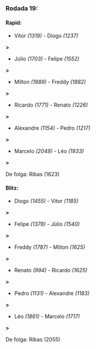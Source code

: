 ### Rodada 19:

#### Rapid:

* Vitor *(1319)*     -     Diogo *(1237)*

 **>** 
* Júlio *(1703)*     -     Felipe *(1552)*

 **>** 
* Milton *(1889)*     -     Freddy *(1882)*

 **>** 
* Ricardo *(1771)*     -     Renato *(1226)*

 **>** 
* Alexandre *(1154)*     -     Pedro *(1217)*

 **>** 
* Marcelo *(2049)*     -     Léo *(1933)*

 **>** 

De folga: Ribas (1623)

#### Blitz:

* Diogo *(1455)*     -     Vitor *(1185)*

 **>** 
* Felipe *(1378)*     -     Júlio *(1540)*

 **>** 
* Freddy *(1787)*     -     Milton *(1625)*

 **>** 
* Renato *(994)*     -     Ricardo *(1625)*

 **>** 
* Pedro *(1131)*     -     Alexandre *(1183)*

 **>** 
* Léo *(1861)*     -     Marcelo *(1717)*

 **>** 

De folga: Ribas (2055)

